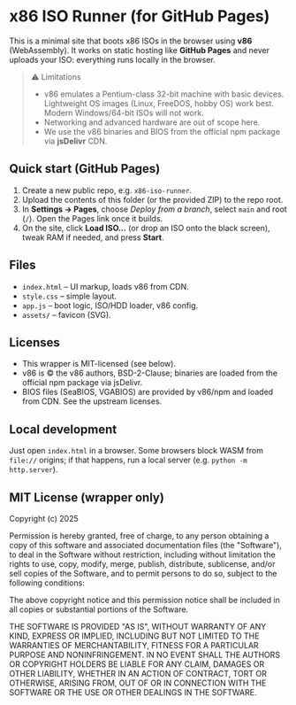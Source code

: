 # x86 ISO Runner (for GitHub Pages)

This is a minimal site that boots x86 ISOs in the browser using **v86** (WebAssembly). It works on static hosting like **GitHub Pages** and never uploads your ISO: everything runs locally in the browser.

> ⚠️ Limitations
>
> * v86 emulates a Pentium-class 32-bit machine with basic devices. Lightweight OS images (Linux, FreeDOS, hobby OS) work best. Modern Windows/64-bit ISOs will not work.
> * Networking and advanced hardware are out of scope here.
> * We use the v86 binaries and BIOS from the official npm package via **jsDelivr** CDN.

## Quick start (GitHub Pages)

1. Create a new public repo, e.g. `x86-iso-runner`.
2. Upload the contents of this folder (or the provided ZIP) to the repo root.
3. In **Settings → Pages**, choose *Deploy from a branch*, select `main` and root (`/`). Open the Pages link once it builds.
4. On the site, click **Load ISO…** (or drop an ISO onto the black screen), tweak RAM if needed, and press **Start**.

## Files

- `index.html` – UI markup, loads v86 from CDN.
- `style.css` – simple layout.
- `app.js` – boot logic, ISO/HDD loader, v86 config.
- `assets/` – favicon (SVG).

## Licenses

- This wrapper is MIT-licensed (see below).
- v86 is © the v86 authors, BSD-2-Clause; binaries are loaded from the official npm package via jsDelivr.
- BIOS files (SeaBIOS, VGABIOS) are provided by v86/npm and loaded from CDN. See the upstream licenses.

## Local development

Just open `index.html` in a browser. Some browsers block WASM from `file://` origins; if that happens, run a local server (e.g. `python -m http.server`).

## MIT License (wrapper only)

Copyright (c) 2025

Permission is hereby granted, free of charge, to any person obtaining a copy of this software and associated documentation files (the "Software"), to deal in the Software without restriction, including without limitation the rights to use, copy, modify, merge, publish, distribute, sublicense, and/or sell copies of the Software, and to permit persons to do so, subject to the following conditions:

The above copyright notice and this permission notice shall be included in all copies or substantial portions of the Software.

THE SOFTWARE IS PROVIDED "AS IS", WITHOUT WARRANTY OF ANY KIND, EXPRESS OR IMPLIED, INCLUDING BUT NOT LIMITED TO THE WARRANTIES OF MERCHANTABILITY, FITNESS FOR A PARTICULAR PURPOSE AND NONINFRINGEMENT. IN NO EVENT SHALL THE AUTHORS OR COPYRIGHT HOLDERS BE LIABLE FOR ANY CLAIM, DAMAGES OR OTHER LIABILITY, WHETHER IN AN ACTION OF CONTRACT, TORT OR OTHERWISE, ARISING FROM, OUT OF OR IN CONNECTION WITH THE SOFTWARE OR THE USE OR OTHER DEALINGS IN THE SOFTWARE.
